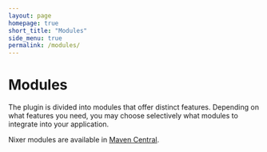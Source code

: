 ```yaml
---
layout: page
homepage: true
short_title: "Modules"
side_menu: true
permalink: /modules/
---
```


# Modules

The plugin is divided into modules that offer distinct features. Depending on what features you need, you may choose selectively what modules to integrate into your application. 

Nixer modules are available in [Maven Central](https://search.maven.org/search?q=io.nixer).
